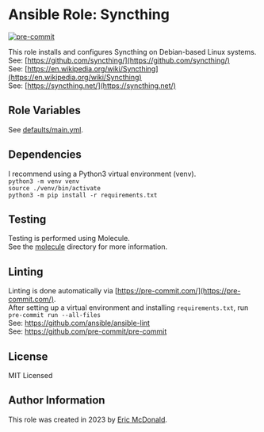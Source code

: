 # Ansible Role: Syncthing
[![pre-commit](https://img.shields.io/badge/pre--commit-enabled-brightgreen?logo=pre-commit)](https://github.com/pre-commit/pre-commit)

This role installs and configures Syncthing on Debian-based Linux systems.  
See: [https://github.com/syncthing/](https://github.com/syncthing/)  
See: [https://en.wikipedia.org/wiki/Syncthing](https://en.wikipedia.org/wiki/Syncthing)  
See: [https://syncthing.net/](https://syncthing.net/)

## Role Variables
See [defaults/main.yml](./defaults/main.yml).

## Dependencies
I recommend using a Python3 virtual environment (venv).  
`python3 -m venv venv`  
`source ./venv/bin/activate`  
`python3 -m pip install -r requirements.txt`

## Testing
Testing is performed using Molecule.  
See the [molecule](./molecule/) directory for more information.

## Linting
Linting is done automatically via [https://pre-commit.com/](https://pre-commit.com/).  
After setting up a virtual environment and installing `requirements.txt`, run  
`pre-commit run --all-files`  
See: https://github.com/ansible/ansible-lint  
See: https://github.com/pre-commit/pre-commit

## License

MIT Licensed

## Author Information

This role was created in 2023 by [Eric McDonald](https://juniperspring.xyz/).
